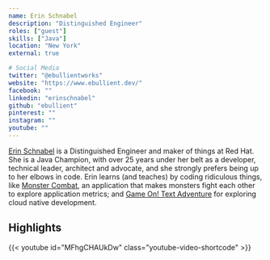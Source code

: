 ```yaml
---
name: Erin Schnabel
description: "Distinguished Engineer"
roles: ["guest"]
skills: ["Java"]
location: "New York"
external: true

# Social Media
twitter: "@ebullientworks"
website: "https://www.ebullient.dev/"
facebook: ""
linkedin: "erinschnabel"
github: "ebullient"
pinterest: ""
instagram: ""
youtube: ""
---
```

<!-- markdownlint-disable MD041-->
[Erin Schnabel](https://twitter.com/ebullientworks) is a Distinguished Engineer and maker of things
at Red Hat. She is a Java Champion, with over 25 years under her belt as a developer, technical 
leader, architect and advocate, and she strongly prefers being up to her elbows in code. Erin 
learns (and teaches) by coding ridiculous things, like 
[Monster Combat](https://github.com/ebullient/monster-combat), an application that makes monsters 
fight each other to explore application metrics; and 
[Game On! Text Adventure](https://gameontext.org) for exploring cloud native development.

<!--more-->

## Highlights

{{< youtube id="MFhgCHAUkDw" class="youtube-video-shortcode" >}}
